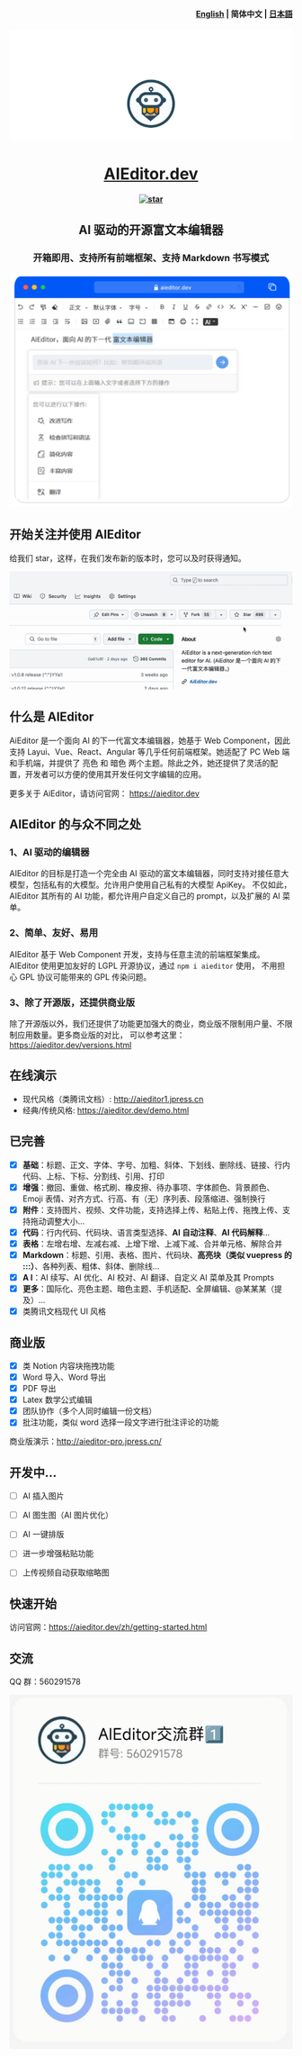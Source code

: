 <h4 align="right"><a href="./readme.md">English</a> | <strong>简体中文</strong> | <a href="./readme.ja.md">日本語</a></h4>


![](./docs/assets/image/readme-banner.png)



<h1 align="center"><a href="https://aieditor.dev/zh/" target="_blank">AIEditor.dev</a></h1>
<h4 align="center"><a href='https://gitee.com/aieditor-team/aieditor/stargazers'><img src='https://gitee.com/aieditor-team/aieditor/badge/star.svg?theme=gvp' alt='star' /></a></h4>

<h2 align="center">AI 驱动的开源富文本编辑器</h2>
<h3 align="center">开箱即用、支持所有前端框架、支持 Markdown 书写模式</h4>


![](./docs/assets/image/index-banner1.png)

## 开始关注并使用 AIEditor

给我们 star，这样，在我们发布新的版本时，您可以及时获得通知。


![](./docs/assets/image/star.gif)


## 什么是 AIEditor

AiEditor 是一个面向 AI 的下一代富文本编辑器，她基于 Web Component，因此支持 Layui、Vue、React、Angular 等几乎任何前端框架。她适配了 PC Web 
端和手机端，并提供了 亮色 和 暗色 两个主题。除此之外，她还提供了灵活的配置，开发者可以方便的使用其开发任何文字编辑的应用。

更多关于 AiEditor，请访问官网： https://aieditor.dev 


## AIEditor 的与众不同之处

### 1、AI 驱动的编辑器
AIEditor 的目标是打造一个完全由 AI 驱动的富文本编辑器，同时支持对接任意大模型，包括私有的大模型。允许用户使用自己私有的大模型 ApiKey。
不仅如此，AIEditor 其所有的 AI 功能，都允许用户自定义自己的 prompt，以及扩展的 AI 菜单。


### 2、简单、友好、易用

AIEditor 基于 Web Component 开发，支持与任意主流的前端框架集成。AIEditor 使用更加友好的 LGPL 开源协议，通过 `npm i aieditor` 使用，
不用担心 GPL 协议可能带来的 GPL 传染问题。


### 3、除了开源版，还提供商业版
除了开源版以外，我们还提供了功能更加强大的商业，商业版不限制用户量、不限制应用数量。更多商业版的对比，
可以参考这里：https://aieditor.dev/versions.html


## 在线演示

- 现代风格（类腾讯文档）: http://aieditor1.jpress.cn
- 经典/传统风格: https://aieditor.dev/demo.html


## 已完善

- [x] **基础**：标题、正文、字体、字号、加粗、斜体、下划线、删除线、链接、行内代码、上标、下标、分割线、引用、打印
- [x] **增强**：撤回、重做、格式刷、橡皮擦、待办事项、字体颜色、背景颜色、Emoji 表情、对齐方式、行高、有（无）序列表、段落缩进、强制换行
- [x] **附件**：支持图片、视频、文件功能，支持选择上传、粘贴上传、拖拽上传、支持拖动调整大小...
- [x] **代码**：行内代码、代码块、语言类型选择、**AI 自动注释**、**AI 代码解释**...
- [x] **表格**：左增右增、左减右减、上增下增、上减下减、合并单元格、解除合并
- [x] **Markdown**：标题、引用、表格、图片、代码块、**高亮块（类似 vuepress 的 :::）**、各种列表、粗体、斜体、删除线...
- [x] **A I**：AI 续写、AI 优化、AI 校对、AI 翻译、自定义 AI 菜单及其 Prompts
- [x] **更多**：国际化、亮色主题、暗色主题、手机适配、全屏编辑、@某某某（提及）...
- [x] 类腾讯文档现代 UI 风格

## 商业版
- [x] 类 Notion 内容块拖拽功能
- [x] Word 导入、Word 导出
- [x] PDF 导出
- [x] Latex 数学公式编辑
- [x] 团队协作（多个人同时编辑一份文档）
- [x] 批注功能，类似 word 选择一段文字进行批注评论的功能

商业版演示：http://aieditor-pro.jpress.cn/

## 开发中...

- [ ] AI 插入图片
- [ ] AI 图生图（AI 图片优化）
- [ ] AI 一键排版
- [ ] 进一步增强粘贴功能
- [ ] 上传视频自动获取缩略图


## 快速开始

访问官网：https://aieditor.dev/zh/getting-started.html

## 交流

QQ 群：560291578

![qq-group.png](docs%2Fassets%2Fimage%2Fqq-group.png)
